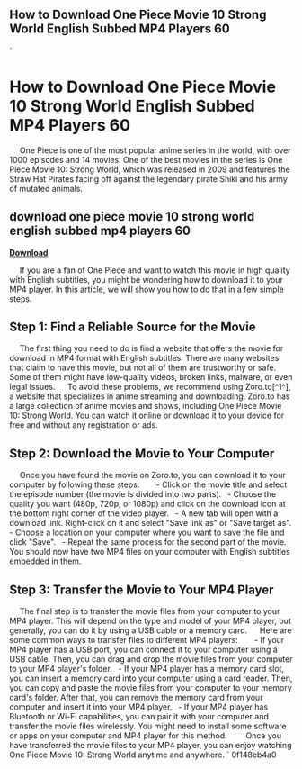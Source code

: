 ## How to Download One Piece Movie 10 Strong World English Subbed MP4 Players 60

  `
# How to Download One Piece Movie 10 Strong World English Subbed MP4 Players 60
`  `
One Piece is one of the most popular anime series in the world, with over 1000 episodes and 14 movies. One of the best movies in the series is One Piece Movie 10: Strong World, which was released in 2009 and features the Straw Hat Pirates facing off against the legendary pirate Shiki and his army of mutated animals.
 
## download one piece movie 10 strong world english subbed mp4 players 60


[**Download**](https://vercupalo.blogspot.com/?d=2tKBIE)

`  `
If you are a fan of One Piece and want to watch this movie in high quality with English subtitles, you might be wondering how to download it to your MP4 player. In this article, we will show you how to do that in a few simple steps.
`  `
## Step 1: Find a Reliable Source for the Movie
`  `
The first thing you need to do is find a website that offers the movie for download in MP4 format with English subtitles. There are many websites that claim to have this movie, but not all of them are trustworthy or safe. Some of them might have low-quality videos, broken links, malware, or even legal issues.
`  `
To avoid these problems, we recommend using Zoro.to[^1^], a website that specializes in anime streaming and downloading. Zoro.to has a large collection of anime movies and shows, including One Piece Movie 10: Strong World. You can watch it online or download it to your device for free and without any registration or ads.
`  `
## Step 2: Download the Movie to Your Computer
`  `
Once you have found the movie on Zoro.to, you can download it to your computer by following these steps:
`  `
`
`- Click on the movie title and select the episode number (the movie is divided into two parts).
`
`- Choose the quality you want (480p, 720p, or 1080p) and click on the download icon at the bottom right corner of the video player.
`
`- A new tab will open with a download link. Right-click on it and select "Save link as" or "Save target as".
`
`- Choose a location on your computer where you want to save the file and click "Save".
`
`- Repeat the same process for the second part of the movie.
`
`
`  `
You should now have two MP4 files on your computer with English subtitles embedded in them.
`  `
## Step 3: Transfer the Movie to Your MP4 Player
`  `
The final step is to transfer the movie files from your computer to your MP4 player. This will depend on the type and model of your MP4 player, but generally, you can do it by using a USB cable or a memory card.
`  `
Here are some common ways to transfer files to different MP4 players:
`  `
`
`- If your MP4 player has a USB port, you can connect it to your computer using a USB cable. Then, you can drag and drop the movie files from your computer to your MP4 player's folder.
`
`- If your MP4 player has a memory card slot, you can insert a memory card into your computer using a card reader. Then, you can copy and paste the movie files from your computer to your memory card's folder. After that, you can remove the memory card from your computer and insert it into your MP4 player.
`
`- If your MP4 player has Bluetooth or Wi-Fi capabilities, you can pair it with your computer and transfer the movie files wirelessly. You might need to install some software or apps on your computer and MP4 player for this method.
`
`
`  `
Once you have transferred the movie files to your MP4 player, you can enjoy watching One Piece Movie 10: Strong World anytime and anywhere.
` 0f148eb4a0
